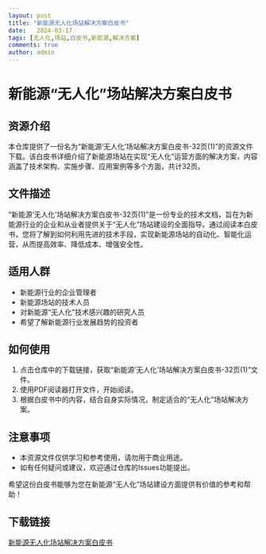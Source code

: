 ```yaml
---
layout: post
title: "新能源无人化场站解决方案白皮书"
date:   2024-03-17
tags: [无人化,场站,白皮书,新能源,解决方案]
comments: true
author: admin
---
```

# 新能源“无人化”场站解决方案白皮书

## 资源介绍

本仓库提供了一份名为“新能源‘无人化’场站解决方案白皮书-32页(1)”的资源文件下载。该白皮书详细介绍了新能源场站在实现“无人化”运营方面的解决方案，内容涵盖了技术架构、实施步骤、应用案例等多个方面，共计32页。

## 文件描述

“新能源‘无人化’场站解决方案白皮书-32页(1)”是一份专业的技术文档，旨在为新能源行业的企业和从业者提供关于“无人化”场站建设的全面指导。通过阅读本白皮书，您将了解到如何利用先进的技术手段，实现新能源场站的自动化、智能化运营，从而提高效率、降低成本、增强安全性。

## 适用人群

- 新能源行业的企业管理者
- 新能源场站的技术人员
- 对新能源“无人化”技术感兴趣的研究人员
- 希望了解新能源行业发展趋势的投资者

## 如何使用

1. 点击仓库中的下载链接，获取“新能源‘无人化’场站解决方案白皮书-32页(1)”文件。
2. 使用PDF阅读器打开文件，开始阅读。
3. 根据白皮书中的内容，结合自身实际情况，制定适合的“无人化”场站解决方案。

## 注意事项

- 本资源文件仅供学习和参考使用，请勿用于商业用途。
- 如有任何疑问或建议，欢迎通过仓库的Issues功能提出。

希望这份白皮书能够为您在新能源“无人化”场站建设方面提供有价值的参考和帮助！

## 下载链接

[新能源无人化场站解决方案白皮书](https://pan.quark.cn/s/b18fad89b51d)